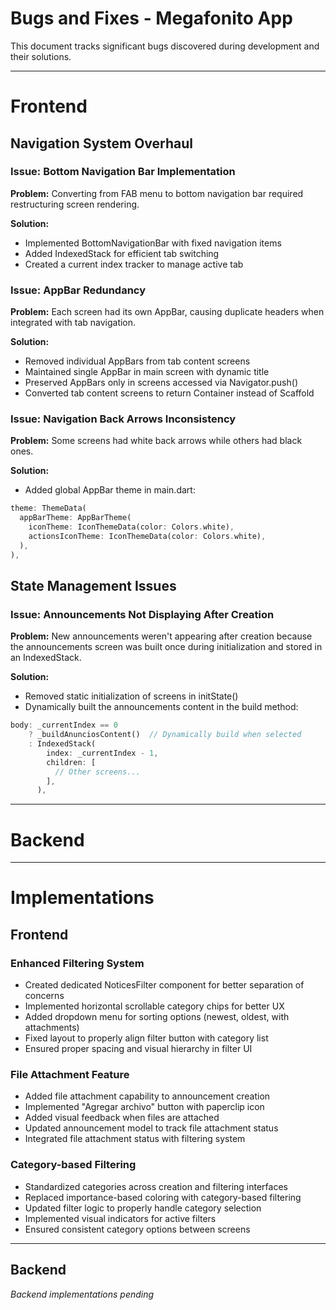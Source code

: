 # Bugs and Fixes - Megafonito App

This document tracks significant bugs discovered during development and their solutions.

---

# Frontend

## Navigation System Overhaul

### Issue: Bottom Navigation Bar Implementation

**Problem:** Converting from FAB menu to bottom navigation bar required restructuring screen rendering.

**Solution:**

- Implemented BottomNavigationBar with fixed navigation items
- Added IndexedStack for efficient tab switching
- Created a current index tracker to manage active tab

### Issue: AppBar Redundancy

**Problem:** Each screen had its own AppBar, causing duplicate headers when integrated with tab navigation.

**Solution:**

- Removed individual AppBars from tab content screens
- Maintained single AppBar in main screen with dynamic title
- Preserved AppBars only in screens accessed via Navigator.push()
- Converted tab content screens to return Container instead of Scaffold

### Issue: Navigation Back Arrows Inconsistency

**Problem:** Some screens had white back arrows while others had black ones.

**Solution:**

- Added global AppBar theme in main.dart:

```dart
theme: ThemeData(
  appBarTheme: AppBarTheme(
    iconTheme: IconThemeData(color: Colors.white),
    actionsIconTheme: IconThemeData(color: Colors.white),
  ),
),
```

## State Management Issues

### Issue: Announcements Not Displaying After Creation

**Problem:** New announcements weren't appearing after creation because the announcements screen was built once during initialization and stored in an IndexedStack.

**Solution:**

- Removed static initialization of screens in initState()
- Dynamically built the announcements content in the build method:

```dart
body: _currentIndex == 0
    ? _buildAnunciosContent()  // Dynamically build when selected
    : IndexedStack(
        index: _currentIndex - 1,
        children: [
          // Other screens...
        ],
      ),
```

---

# Backend

---

# Implementations

## Frontend

### Enhanced Filtering System

- Created dedicated NoticesFilter component for better separation of concerns
- Implemented horizontal scrollable category chips for better UX
- Added dropdown menu for sorting options (newest, oldest, with attachments)
- Fixed layout to properly align filter button with category list
- Ensured proper spacing and visual hierarchy in filter UI

### File Attachment Feature

- Added file attachment capability to announcement creation
- Implemented "Agregar archivo" button with paperclip icon
- Added visual feedback when files are attached
- Updated announcement model to track file attachment status
- Integrated file attachment status with filtering system

### Category-based Filtering

- Standardized categories across creation and filtering interfaces
- Replaced importance-based coloring with category-based filtering
- Updated filter logic to properly handle category selection
- Implemented visual indicators for active filters
- Ensured consistent category options between screens

---

## Backend

_Backend implementations pending_
